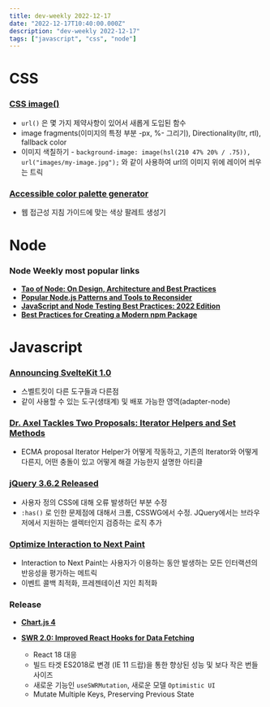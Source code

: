 ```yaml
---
title: dev-weekly 2022-12-17
date: "2022-12-17T10:40:00.000Z"
description: "dev-weekly 2022-12-17"
tags: ["javascript", "css", "node"]
---
```

# CSS

### **[CSS image()](https://12daysofweb.dev/2022/css-image)**

- `url()` 은 몇 가지 제약사항이 있어서 새롭게 도입된 함수
- image fragments(이미지의 특정 부분 -px, %- 그리기), Directionality(ltr, rtl), fallback color
- 이미지 색칠하기 - `background-image: image(hsl(210 47% 20% / .75)), url("images/my-image.jpg");` 와 같이 사용하여 url의 이미지 위에 레이어 씌우는 트릭

### **[Accessible color palette generator](https://venngage.com/tools/accessible-color-palette-generator)**

- 웹 접근성 지침 가이드에 맞는 색상 팔레트 생성기

# Node

### Node Weekly most popular links

- **[Tao of Node: On Design, Architecture and Best Practices](https://alexkondov.com/tao-of-node/)**
- **[Popular Node.js Patterns and Tools to Reconsider](https://practica.dev/blog/popular-nodejs-pattern-and-tools-to-reconsider/)**
- **[JavaScript and Node Testing Best Practices: 2022 Edition](https://github.com/goldbergyoni/javascript-testing-best-practices#readme)**
- **[Best Practices for Creating a Modern npm Package](https://snyk.io/blog/best-practices-create-modern-npm-package/)**

# Javascript

### **[Announcing SvelteKit 1.0](https://svelte.dev/blog/announcing-sveltekit-1.0)**

- 스벨트킷이 다른 도구들과 다른점
- 같이 사용할 수 있는 도구(생태계) 및 배포 가능한 영역(adapter-node)

### **[Dr. Axel Tackles Two Proposals: Iterator Helpers and Set Methods](https://2ality.com/2022/12/iterator-helpers.html)**

- ECMA proposal Iterator Helper가 어떻게 작동하고, 기존의 Iterator와 어떻게 다른지, 어떤 충돌이 있고 어떻게 해결 가능한지 설명한 아티클

### **[jQuery 3.6.2 Released](https://blog.jquery.com/2022/12/13/jquery-3-6-2-released/)**

- 사용자  정의 CSS에 대해 오류 발생하던 부분 수정
- `:has()` 로 인한 문제점에 대해서 크롬, CSSWG에서 수정. JQuery에서는 브라우저에서 지원하는 셀렉터인지 검증하는 로직 추가

### **[Optimize Interaction to Next Paint](https://web.dev/optimize-inp/)**

- Interaction to Next Paint는 사용자가 이용하는 동안 발생하는 모든 인터랙션의 반응성을 평가하는 메트릭
- 이벤트 콜백 최적화, 프레젠테이션 지인 최적화

### Release

- **[Chart.js 4](https://github.com/chartjs/Chart.js/discussions/10977)**

- **[SWR 2.0: Improved React Hooks for Data Fetching](https://swr.vercel.app/blog/swr-v2)**
    - React 18 대응
    - 빌드 타겟 ES2018로 변경 (IE 11 드랍)을 통한 향상된 성능 및 보다 작은 번들 사이즈
    - 새로운 기능인 `useSWRMutation`, 새로운 모델 `Optimistic UI`
    - Mutate Multiple Keys, Preserving Previous State